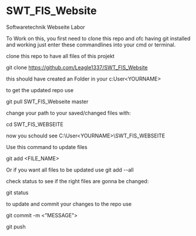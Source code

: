 # SWT_FIS_Website
Softwaretechnik Webseite Labor

To Work on this, you first need to clone this repo and ofc having git installed and working just enter these commandlines into your cmd or terminal.

clone this repo to have all files of this projekt

git clone https://github.com/Leagle1337/SWT_FIS_Website

this should have created an Folder in your c:User\<YOURNAME>

to get the updated repo use

git pull SWT_FIS_Webseite master

change your path to your saved/changed files with:

cd SWT_FIS_WEBSEITE

now you schould see C:\User\<YOURNAME>\SWT_FIS_WEBSEITE

Use this command to update files

git add <FILE_NAME>

Or if you want all files to be updated use git add --all

check status to see if the right files are gonna be changed:

git status

to update and commit your changes to the repo use 

git commit -m <"MESSAGE">

git push
